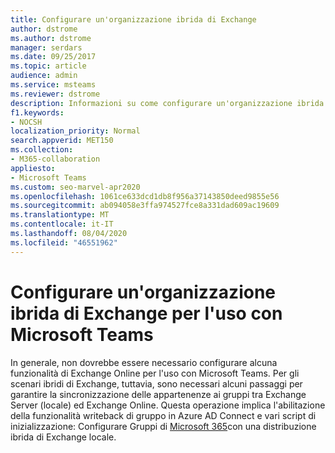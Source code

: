 ```yaml
---
title: Configurare un'organizzazione ibrida di Exchange
author: dstrome
ms.author: dstrome
manager: serdars
ms.date: 09/25/2017
ms.topic: article
audience: admin
ms.service: msteams
ms.reviewer: dstrome
description: Informazioni su come configurare un'organizzazione ibrida di Exchange per l'uso con Microsoft Teams per garantire la sincronizzazione delle appartenenze ai gruppi.
f1.keywords:
- NOCSH
localization_priority: Normal
search.appverid: MET150
ms.collection:
- M365-collaboration
appliesto:
- Microsoft Teams
ms.custom: seo-marvel-apr2020
ms.openlocfilehash: 1061ce633dcd1db8f956a37143850deed9855e56
ms.sourcegitcommit: ab094058e3ffa974527fce8a331dad609ac19609
ms.translationtype: MT
ms.contentlocale: it-IT
ms.lasthandoff: 08/04/2020
ms.locfileid: "46551962"
---
```

<a name="configure-an-exchange-hybrid-organization-for-use-with-microsoft-teams"></a>Configurare un'organizzazione ibrida di Exchange per l'uso con Microsoft Teams
======================================================================

In generale, non dovrebbe essere necessario configurare alcuna funzionalità di Exchange Online per l'uso con Microsoft Teams. Per gli scenari ibridi di Exchange, tuttavia, sono necessari alcuni passaggi per garantire la sincronizzazione delle appartenenze ai gruppi tra Exchange Server (locale) ed Exchange Online. Questa operazione implica l'abilitazione della funzionalità writeback di gruppo in Azure AD Connect e vari script di inizializzazione: Configurare Gruppi di [Microsoft 365](https://docs.microsoft.com/exchange/hybrid-deployment/set-up-microsoft-365-groups)con una distribuzione ibrida di Exchange locale.

